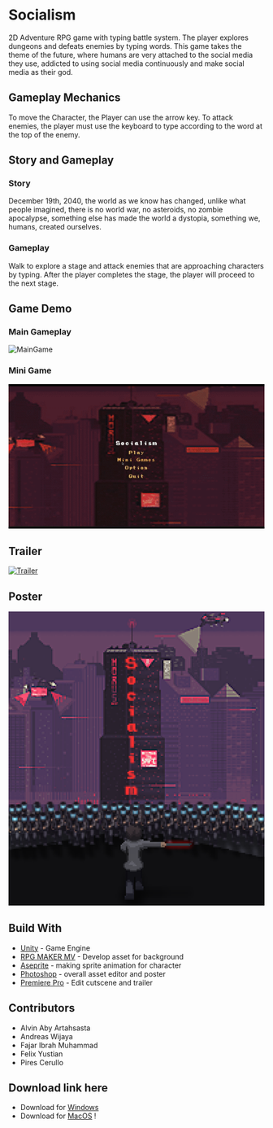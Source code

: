 # Socialism

2D Adventure RPG game with typing battle system. The player explores dungeons and defeats enemies by typing words.
This game takes the theme of the future, where humans are very attached to the social media they use, addicted to using social media continuously and make social media as their god.


## Gameplay Mechanics

To move the Character, the Player can use the arrow key.
To attack enemies, the player must use the keyboard to type according to the word at the top of the enemy.
  

## Story and Gameplay

### Story
December 19th, 2040, the world as we know has changed, unlike what people imagined, there is no world war, no asteroids, no zombie apocalypse, something else has made the world a dystopia, something we, humans, created ourselves.

### Gameplay
Walk to explore a stage and attack enemies that are approaching characters by typing. After the player completes the stage, the player will proceed to the next stage.


## Game Demo

### Main Gameplay
![MainGame](https://github.com/PiresC/Socialism/blob/master/Socialism%20Documentation/gameplay.gif)
### Mini Game
![MiniGame](https://github.com/PiresC/Socialism/blob/master/Socialism%20Documentation/mini%20game.gif)

## Trailer

[![Trailer](https://img.youtube.com/vi/wOzwq-QlXfU/0.jpg)](https://www.youtube.com/watch?v=wOzwq-QlXfU)

## Poster

![Poster](https://github.com/PiresC/Socialism/blob/master/Socialism%20Documentation/poster.png)

## Build With

* [Unity](https://unity.com/) - Game Engine
* [RPG MAKER MV](https://www.rpgmakerweb.com/products/programs/rpg-maker-mv)  - Develop asset for background
* [Aseprite](https://www.aseprite.org/) - making sprite animation for character
* [Photoshop](https://www.adobe.com/products/photoshop.html) - overall asset editor and poster
* [Premiere Pro](https://www.adobe.com/sea/products/premiere.html) - Edit cutscene and trailer

## Contributors

* Alvin Aby Artahsasta
* Andreas Wijaya
* Fajar Ibrah Muhammad
* Felix Yustian
* Pires Cerullo

## Download link here
* Download for [Windows](https://drive.google.com/file/d/1uSQn6WQ-glUPHj2md9rCU2oHlPmyVxa0/view?usp=sharing)
* Download for [MacOS](https://drive.google.com/file/d/1YAizmrPW4CxtENDGp8NFm1EGUQwHb0c5/view?usp=sharing) !
